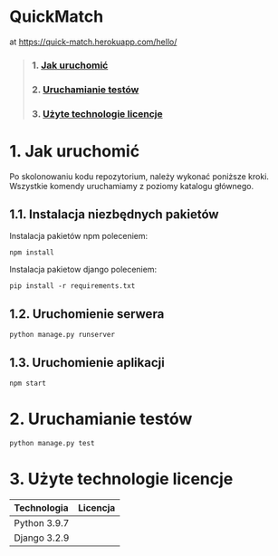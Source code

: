 # QuickMatch
at https://quick-match.herokuapp.com/hello/

> ### 1. [Jak uruchomić](https://github.com/TripleM-MMM/QuickMatch/blob/main/README.md#1-jak-uruchomi%C4%87-1)
> ### 2. [Uruchamianie testów](https://github.com/TripleM-MMM/QuickMatch/blob/main/README.md#2-uruchamianie-test%C3%B3w-1)  
> ### 3. [Użyte technologie licencje](https://github.com/TripleM-MMM/QuickMatch/blob/main/README.md#3-licencje-1)

# 1. Jak uruchomić
Po skolonowaniu kodu repozytorium, należy wykonać poniższe kroki. Wszystkie komendy uruchamiamy z poziomy katalogu głównego.
## 1.1. Instalacja niezbędnych pakietów
Instalacja pakietów npm poleceniem:
```
npm install
```
Instalacja pakietow django poleceniem:
```
pip install -r requirements.txt
```
## 1.2. Uruchomienie serwera
```
python manage.py runserver
```
## 1.3. Uruchomienie aplikacji
```
npm start
```
# 2. Uruchamianie testów
```
python manage.py test
```
# 3. Użyte technologie licencje
| Technologia    | Licencja   |
|:---------------|-----------:|
| Python 3.9.7   |            |
| Django 3.2.9   |            |
